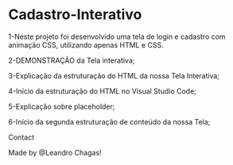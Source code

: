 # Cadastro-Interativo
1-Neste projeto foi desenvolvido uma tela de login e cadastro com animação CSS, utilizando apenas HTML e CSS.

2-DEMONSTRAÇÃO da Tela interativa;

3-Explicação da estruturação do HTML da nossa Tela Interativa;

4-Início da estruturação do HTML no Visual Studio Code;

5-Explicação sobre placeholder;

6-Início da segunda estruturação de conteúdo da nossa Tela;


Contact

Made by @Leandro Chagas!
